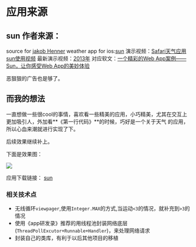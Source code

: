 # 应用来源
## sun 作者来源：
source for [jakob Henner](https://dribbble.com/pattern)
weather app for ios:[sun](http://pattern.dk/sun/)
演示视频：[Safari天气应用sun使用视频](http://v.youku.com/v_show/id_XNDMwNzU3NzU2.html?tpa=dW5pb25faWQ9MTAyMjEzXzEwMDAwMl8wMV8wMQ)
最新演示视频：[2013年](https://www.youtube.com/watch?v=kXWgBYaU3uQ)
对应软文：[一个精彩的Web App案例——Sun，让你感受Web App的美妙体验](http://iwebad.com/news/218.html)

恶狠狠的广告也是够了。

## 而我的想法
一直想做一些很cool的事情，喜欢看一些精美的应用，小巧精美，尤其在交互上更加吸引人，外加看**《第一行代码》**的时候，巧好是一个关于天气 的应用，
所以心血来潮就进行实现了下。

后续效果继续补上。

下面是效果图：

![](https://o1whyeemo.qnssl.com/image/view/app_screenshots/9e876c8aa7c9bd7bfccf60c045a7af53/528)

应用下载链接：
[sun](https://www.pgyer.com/T_sun)

### 相关技术点
- 无线循环`viewpager`,使用`Integer.MAX`的方式,当运动`<3`的情况，就补充到`>3`的情况
- 使用《app研发录》推荐的用线程池封装网络底层(`ThreadPollExcutor+Runnable+Handler`)，来处理网络请求
- 封装自己的类库，有利于以后其他项目的移植

